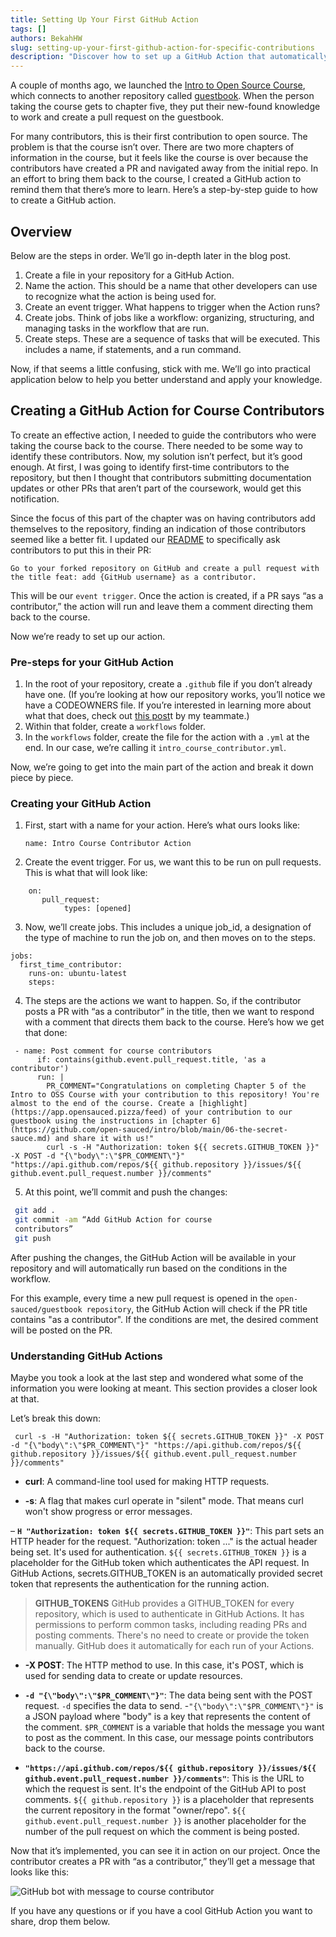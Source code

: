```yaml
---
title: Setting Up Your First GitHub Action
tags: []
authors: BekahHW
slug: setting-up-your-first-github-action-for-specific-contributions
description: "Discover how to set up a GitHub Action that automatically posts a personalized message to contributors. "
---
```



A couple of months ago, we launched the [Intro to Open Source Course](https://opensauced.pizza/learn/#/), which connects to another repository called [guestbook](https://github.com/open-sauced/guestbook). When the person taking the course gets to chapter five, they put their new-found knowledge to work and create a pull request on the guestbook.

<!-- truncate -->


For many contributors, this is their first contribution to open source. The problem is that the course isn’t over. There are two more chapters of information in the course, but it feels like the course is over because the contributors have created a PR and navigated away from the initial repo. In an effort to bring them back to the course, I created a GitHub action to remind them that there’s more to learn. Here’s a step-by-step guide to how to create a GitHub action.

## Overview
Below are the steps in order. We’ll go in-depth later in the blog post.

1. Create a file in your repository for a GitHub Action.
2. Name the action. This should be a name that other developers can use to recognize what the action is being used for.
3. Create an event trigger. What happens to trigger when the Action runs?
4. Create jobs. Think of jobs like a workflow: organizing, structuring, and managing tasks in the workflow that are run.
5. Create steps. These are a sequence of tasks that will be executed. This includes a name, if statements, and a run command.

Now, if that seems a little confusing, stick with me. We’ll go into practical application below to help you better understand and apply your knowledge.

## Creating a GitHub Action for Course Contributors
To create an effective action, I needed to guide the contributors who were taking the course back to the course. There needed to be some way to identify these contributors. Now, my solution isn’t perfect, but it’s good enough. At first, I was going to identify first-time contributors to the repository, but then I thought that contributors submitting documentation updates or other PRs that aren’t part of the coursework, would get this notification. 

Since the focus of this part of the chapter was on having contributors add themselves to the repository, finding an indication of those contributors seemed like a better fit. I updated our [README](https://github.com/open-sauced/guestbook) to specifically ask contributors to put this in their PR:


```
Go to your forked repository on GitHub and create a pull request with the title feat: add {GitHub username} as a contributor.
```
This will be our `event trigger`. Once the action is created, if a PR says “as a contributor,” the action will run and leave them a comment directing them back to the course.

Now we’re ready to set up our action.

### Pre-steps for your GitHub Action 
1. In the root of your repository, create a `.github` file if you don’t already have one. (If you’re looking at how our repository works, you’ll notice we have a CODEOWNERS file. If you’re interested in learning more about what that does, check out [this post](https://dev.to/opensauced/supercharge-your-repository-with-code-owners-4clg)t by my teammate.)
2. Within that folder, create a `workflows` folder.
3. In the `workflows` folder, create the file for the action with a `.yml` at the end. In our case, we’re calling it `intro_course_contributor.yml`.

Now, we’re going to get into the main part of the action and break it down piece by piece.

### Creating your GitHub Action
1. First, start with a name for your action. Here’s what ours looks like:

     `name: Intro Course Contributor Action`

2. Create the event trigger. For us, we want this to be run on pull requests. This is what that will look like:
```
	on:
	   pull_request:
    		types: [opened]
```
3. Now, we’ll create jobs. This includes a unique job_id, a designation of the type of machine to run the job on, and then moves on to the steps.

```
jobs:
  first_time_contributor:
    runs-on: ubuntu-latest
    steps:
```
4. The steps are the actions we want to happen. So, if the contributor posts a PR with “as a contributor” in the title, then we want to respond with a comment that directs them back to the course. Here’s how we get that done:


```
 - name: Post comment for course contributors
      if: contains(github.event.pull_request.title, 'as a contributor')
      run: |
        PR_COMMENT="Congratulations on completing Chapter 5 of the Intro to OSS Course with your contribution to this repository! You're almost to the end of the course. Create a [highlight](https://app.opensauced.pizza/feed) of your contribution to our guestbook using the instructions in [chapter 6](https://github.com/open-sauced/intro/blob/main/06-the-secret-sauce.md) and share it with us!"
        curl -s -H "Authorization: token ${{ secrets.GITHUB_TOKEN }}" -X POST -d "{\"body\":\"$PR_COMMENT\"}" "https://api.github.com/repos/${{ github.repository }}/issues/${{ github.event.pull_request.number }}/comments"
```

5. At this point, we’ll commit and push the changes:

```bash
 git add .
 git commit -am “Add GitHub Action for course 
 contributors”
 git push
```

After pushing the changes, the GitHub Action will be available in your repository and will automatically run based on the conditions in the workflow.

For this example, every time a new pull request is opened in the `open-sauced/guestbook repository`, the GitHub Action will check if the PR title contains "as a contributor". If the conditions are met, the desired comment will be posted on the PR.

### Understanding GitHub Actions
Maybe you took a look at the last step and wondered what some of the information you were looking at meant. This section provides a closer look at that. 

Let’s break this down:
```
 curl -s -H "Authorization: token ${{ secrets.GITHUB_TOKEN }}" -X POST -d "{\"body\":\"$PR_COMMENT\"}" "https://api.github.com/repos/${{ github.repository }}/issues/${{ github.event.pull_request.number }}/comments"
```

- **curl**: A command-line tool used for making HTTP requests.

- **-s**: A flag that makes curl operate in "silent" mode. That means curl won't show progress or error messages.

– **`H "Authorization: token ${{ secrets.GITHUB_TOKEN }}"`**: This part sets an HTTP header for the request. "Authorization: token ..." is the actual header being set. It's used for authentication. `${{ secrets.GITHUB_TOKEN }}` is a placeholder for the GitHub token which authenticates the API request. In GitHub Actions, secrets.GITHUB_TOKEN is an automatically provided secret token that represents the authentication for the running action.

> **GITHUB_TOKENS**
GitHub provides a GITHUB_TOKEN for every repository, which is used to authenticate in  GitHub Actions. It has permissions to perform common tasks, including reading PRs and posting comments. There's no need to create or provide the token manually. GitHub does it automatically for each run of your Actions.


- **-X POST**: The HTTP method to use. In this case, it's POST, which is used for sending data to create or update resources.

- **`-d "{\"body\":\"$PR_COMMENT\"}"`**: The data being sent with the POST request. `-d` specifies the data to send. 
     -`"{\"body\":\"$PR_COMMENT\"}"` is a JSON payload where "body" is a key that represents the content of the comment. `$PR_COMMENT` is a variable that holds the message you want to post as the comment. In this case, our message points contributors back to the course.

- **`"https://api.github.com/repos/${{ github.repository }}/issues/${{ github.event.pull_request.number }}/comments"`**: This is the URL to which the request is sent. It's the endpoint of the GitHub API to post comments. `${{ github.repository }}` is a placeholder that represents the current repository in the format "owner/repo". `${{ github.event.pull_request.number }}` is another placeholder for the number of the pull request on which the comment is being posted.

Now that it’s implemented, you can see it in action on our project. Once the contributor creates a PR with “as a contributor,” they’ll get a message that looks like this:


![GitHub bot with message to course contributor](https://dev-to-uploads.s3.amazonaws.com/uploads/articles/ok5mz7agn4hjoyxni449.png)


If you have any questions or if you have a cool GitHub Action you want to share, drop them below. 
